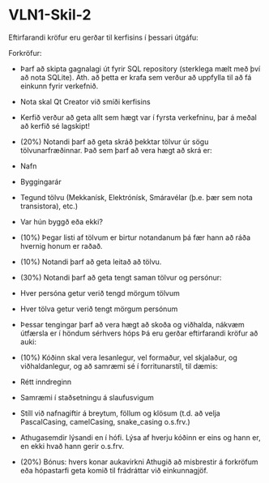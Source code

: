 # VLN1-Skil-2

Eftirfarandi kröfur eru gerðar til kerfisins í þessari útgáfu:

Forkröfur:
* Þarf að skipta gagnalagi út fyrir SQL repository (sterklega mælt með því að nota SQLite). Ath. að þetta er krafa sem verður að uppfylla til að fá einkunn fyrir verkefnið.
* Nota skal Qt Creator við smíði kerfisins
* Kerfið verður að geta allt sem hægt var í fyrsta verkefninu, þar á meðal að kerfið sé lagskipt!
* (20%) Notandi þarf að geta skráð þekktar tölvur úr sögu tölvunarfræðinnar. Það sem þarf að vera hægt að skrá er: 
* Nafn
* Byggingarár
* Tegund tölvu (Mekkanísk, Elektrónísk, Smáravélar (þ.e. þær sem nota transistora), etc.)
* Var hún byggð eða ekki?
* (10%) Þegar listi af tölvum er birtur notandanum þá fær hann að ráða hvernig honum er raðað.
* (10%) Notandi þarf að geta leitað að tölvu.
* (30%) Notandi þarf að geta tengt saman tölvur og persónur:
* Hver persóna getur verið tengd mörgum tölvum
* Hver tölva getur verið tengt mörgum persónum
* Þessar tengingar þarf að vera hægt að skoða og viðhalda, nákvæm útfærsla er í höndum sérhvers hóps
Þá eru gerðar eftirfarandi kröfur að auki:

* (10%) Kóðinn skal vera lesanlegur, vel formaður, vel skjalaður, og viðhaldanlegur, og að samræmi sé í forritunarstíl, til dæmis:
* Rétt inndreginn
* Samræmi í staðsetningu á slaufusvigum
* Stíll við nafnagiftir á breytum, föllum og klösum (t.d. að velja PascalCasing, camelCasing, snake_casing o.s.frv.)
* Athugasemdir lýsandi en í hófi. Lýsa af hverju kóðinn er eins og hann er, en ekki hvað hann gerir
o.s.frv.
* (20%) Bónus: hvers konar aukavirkni
Athugið að misbrestir á forkröfum eða hópastarfi geta komið til frádráttar við einkunnagjöf.
